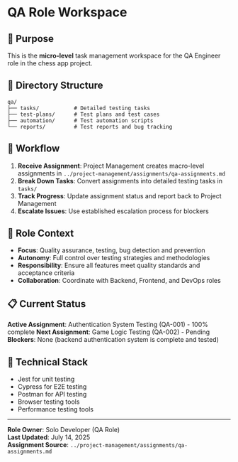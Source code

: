 # QA Role Workspace

## 🎯 Purpose
This is the **micro-level** task management workspace for the QA Engineer role in the chess app project.

## 📁 Directory Structure
```
qa/
├── tasks/           # Detailed testing tasks
├── test-plans/      # Test plans and test cases
├── automation/      # Test automation scripts
└── reports/         # Test reports and bug tracking
```

## 🔄 Workflow
1. **Receive Assignment**: Project Management creates macro-level assignments in `../project-management/assignments/qa-assignments.md`
2. **Break Down Tasks**: Convert assignments into detailed testing tasks in `tasks/`
3. **Track Progress**: Update assignment status and report back to Project Management
4. **Escalate Issues**: Use established escalation process for blockers

## 🧠 Role Context
- **Focus**: Quality assurance, testing, bug detection and prevention
- **Autonomy**: Full control over testing strategies and methodologies
- **Responsibility**: Ensure all features meet quality standards and acceptance criteria
- **Collaboration**: Coordinate with Backend, Frontend, and DevOps roles

## 📋 Current Status
**Active Assignment**: Authentication System Testing (QA-001) - 100% complete
**Next Assignment**: Game Logic Testing (QA-002) - Pending
**Blockers**: None (backend authentication system is complete and tested)

## 🔧 Technical Stack
- Jest for unit testing
- Cypress for E2E testing
- Postman for API testing
- Browser testing tools
- Performance testing tools

---
**Role Owner**: Solo Developer (QA Role)  
**Last Updated**: July 14, 2025  
**Assignment Source**: `../project-management/assignments/qa-assignments.md`
